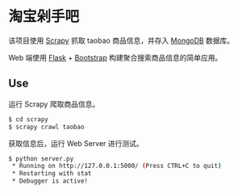 # 淘宝剁手吧

该项目使用 [Scrapy](https://github.com/scrapy/scrapy/) 抓取 taobao 商品信息，并存入 [MongoDB](https://github.com/mongodb/mongo) 数据库。

Web 端使用 [Flask](https://github.com/pallets/flask/) + [Bootstrap](https://github.com/twbs/bootstrap/) 构建聚合搜索商品信息的简单应用。

## Use



运行 Scrapy 爬取商品信息。
```bash
$ cd scrapy
$ scrapy crawl taobao
```

获取信息后，运行 Web Server 进行测试。
```bash
$ python server.py
 * Running on http://127.0.0.1:5000/ (Press CTRL+C to quit)
 * Restarting with stat
 * Debugger is active!

```

